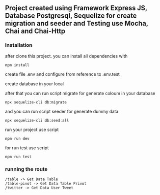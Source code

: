 ## Project created using Framework Express JS, Database Postgresql, Sequelize for create migration and seeder and Testing use Mocha, Chai and Chai-Http

### Installation
after clone this project. you can install all dependencies with
    
    npm install

create file .env and configure from reference to .env.test

create database in your local

after that you can run script migrate for generate coloum in your database

    npx sequelize-cli db:migrate

and you can run script seeder for generate dummy data

    npx sequelize-cli db:seed:all

run your project use script

    npm run dev

for run test use script

    npm run test

### running the route

    /table -> Get Data Table
    /table-pivot -> Get Data Table Privot
    /twitter -> Get Data User Tweet